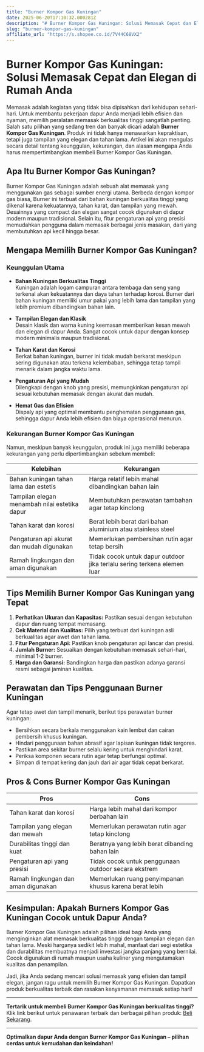 ```yaml
---
title: "Burner Kompor Gas Kuningan"
date: 2025-06-20T17:10:32.000281Z
description: "# Burner Kompor Gas Kuningan: Solusi Memasak Cepat dan Elegan di Rumah Anda..."
slug: "burner-kompor-gas-kuningan"
affiliate_url: "https://s.shopee.co.id/7V44C68VX2"
---
```

# Burner Kompor Gas Kuningan: Solusi Memasak Cepat dan Elegan di Rumah Anda

Memasak adalah kegiatan yang tidak bisa dipisahkan dari kehidupan sehari-hari. Untuk membantu pekerjaan dapur Anda menjadi lebih efisien dan nyaman, memilih peralatan memasak berkualitas tinggi sangatlah penting. Salah satu pilihan yang sedang tren dan banyak dicari adalah **Burner Kompor Gas Kuningan**. Produk ini tidak hanya menawarkan kepraktisan, tetapi juga tampilan yang elegan dan tahan lama. Artikel ini akan mengulas secara detail tentang keunggulan, kekurangan, dan alasan mengapa Anda harus mempertimbangkan membeli Burner Kompor Gas Kuningan.

## Apa Itu Burner Kompor Gas Kuningan?

Burner Kompor Gas Kuningan adalah sebuah alat memasak yang menggunakan gas sebagai sumber energi utama. Berbeda dengan kompor gas biasa, Burner ini terbuat dari bahan kuningan berkualitas tinggi yang dikenal karena kekuatannya, tahan karat, dan tampilan yang mewah. Desainnya yang compact dan elegan sangat cocok digunakan di dapur modern maupun tradisional. Selain itu, fitur pengaturan api yang presisi memudahkan pengguna dalam memasak berbagai jenis masakan, dari yang membutuhkan api kecil hingga besar.

## Mengapa Memilih Burner Kompor Gas Kuningan?

### Keunggulan Utama

- **Bahan Kuningan Berkualitas Tinggi**  
  Kuningan adalah logam campuran antara tembaga dan seng yang terkenal akan kekuatannya dan daya tahan terhadap korosi. Burner dari bahan kuningan memiliki umur pakai yang lebih lama dan tampilan yang lebih premium dibandingkan bahan lain.

- **Tampilan Elegan dan Klasik**  
  Desain klasik dan warna kuning keemasan memberikan kesan mewah dan elegan di dapur Anda. Sangat cocok untuk dapur dengan konsep modern minimalis maupun tradisional.

- **Tahan Karat dan Korosi**  
  Berkat bahan kuningan, burner ini tidak mudah berkarat meskipun sering digunakan atau terkena kelembaban, sehingga tetap tampil menarik dalam jangka waktu lama.

- **Pengaturan Api yang Mudah**  
  Dilengkapi dengan knob yang presisi, memungkinkan pengaturan api sesuai kebutuhan memasak dengan akurat dan mudah.

- **Hemat Gas dan Efisien**  
  Dispaly api yang optimal membantu penghematan penggunaan gas, sehingga dapur Anda lebih efisien dan biaya operasional menurun.

### Kekurangan Burner Kompor Gas Kuningan

Namun, meskipun banyak keunggulan, produk ini juga memiliki beberapa kekurangan yang perlu dipertimbangkan sebelum membeli:

| **Kelebihan**                                    | **Kekurangan**                                     |
|--------------------------------------------------|--------------------------------------------------|
| Bahan kuningan tahan lama dan estetis            | Harga relatif lebih mahal dibandingkan bahan lain |
| Tampilan elegan menambah nilai estetika dapur   | Membutuhkan perawatan tambahan agar tetap kinclong |
| Tahan karat dan korosi                          | Berat lebih berat dari bahan aluminium atau stainless steel |
| Pengaturan api akurat dan mudah digunakan      | Memerlukan pembersihan rutin agar tetap bersih   |
| Ramah lingkungan dan aman digunakan             | Tidak cocok untuk dapur outdoor jika terlalu sering terkena elemen luar |

## Tips Memilih Burner Kompor Gas Kuningan yang Tepat

1. **Perhatikan Ukuran dan Kapasitas:** Pastikan sesuai dengan kebutuhan dapur dan ruang tempat memasang.
2. **Cek Material dan Kualitas:** Pilih yang terbuat dari kuningan asli berkualitas agar awet dan tahan lama.
3. **Fitur Pengaturan Api:** Pastikan knob pengaturan api lancar dan presisi.
4. **Jumlah Burner:** Sesuaikan dengan kebutuhan memasak sehari-hari, minimal 1-2 burner.
5. **Harga dan Garansi:** Bandingkan harga dan pastikan adanya garansi resmi sebagai jaminan kualitas.

## Perawatan dan Tips Penggunaan Burner Kuningan

Agar tetap awet dan tampil menarik, berikut tips perawatan burner kuningan:

- Bersihkan secara berkala menggunakan kain lembut dan cairan pembersih khusus kuningan.
- Hindari penggunaan bahan abrasif agar lapisan kuningan tidak tergores.
- Pastikan area sekitar burner selalu kering untuk menghindari karat.
- Periksa komponen secara rutin agar tetap berfungsi optimal.
- Simpan di tempat kering dan jauh dari air agar tidak cepat berkarat.

## Pros & Cons Burner Kompor Gas Kuningan

| **Pros**                                                   | **Cons**                                                      |
|--------------------------------------------------------------|--------------------------------------------------------------|
| Tahan karat dan korosi                                        | Harga lebih mahal dari kompor berbahan lain                  |
| Tampilan yang elegan dan mewah                                | Memerlukan perawatan rutin agar tetap kinclong             |
| Durabilitas tinggi dan kuat                                  | Beratnya yang lebih berat dibanding bahan lain              |
| Pengaturan api yang presisi                                   | Tidak cocok untuk penggunaan outdoor secara ekstrem        |
| Ramah lingkungan dan aman digunakan                           | Memerlukan ruang penyimpanan khusus karena berat lebih     |

## Kesimpulan: Apakah Burners Kompor Gas Kuningan Cocok untuk Dapur Anda?

Burner Kompor Gas Kuningan adalah pilihan ideal bagi Anda yang menginginkan alat memasak berkualitas tinggi dengan tampilan elegan dan tahan lama. Meski harganya sedikit lebih mahal, manfaat dari segi estetika dan durabilitas membuatnya menjadi investasi jangka panjang yang bernilai. Cocok digunakan di rumah maupun usaha kuliner yang mengutamakan kualitas dan penampilan.

Jadi, jika Anda sedang mencari solusi memasak yang efisien dan tampil elegan, jangan ragu untuk memilih Burner Kompor Gas Kuningan. Dapatkan produk berkualitas terbaik dan rasakan kenyamanan memasak setiap hari!

---

**Tertarik untuk membeli Burner Kompor Gas Kuningan berkualitas tinggi?** Klik link berikut untuk penawaran terbaik dan berbagai pilihan produk: [Beli Sekarang](https://s.shopee.co.id/7V44C68VX2).

---

**Optimalkan dapur Anda dengan Burner Kompor Gas Kuningan – pilihan cerdas untuk kemudahan dan keindahan!**